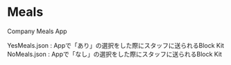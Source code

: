 # Meals
Company Meals App

YesMeals.json : Appで「あり」の選択をした際にスタッフに送られるBlock Kit
NoMeals.json : Appで「なし」の選択をした際にスタッフに送られるBlock Kit
